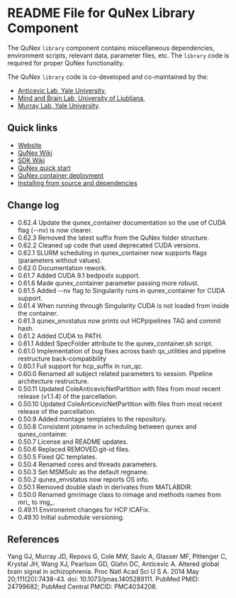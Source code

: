 # README File for QuNex Library Component

The QuNex `library` component contains miscellaneous dependencies, 
environment scripts, relevant data, parameter files, etc. The `library` code 
is required for proper QuNex functionality.

The QuNex `library` code is co-developed and co-maintained by the:

* [Anticevic Lab, Yale University](http://anticeviclab.yale.edu/),
* [Mind and Brain Lab, University of Ljubljana](http://psy.ff.uni-lj.si/mblab/en),
* [Murray Lab, Yale University](https://medicine.yale.edu/lab/murray/).


## Quick links

* [Website](http://qunex.yale.edu/)
* [QuNex Wiki](https://bitbucket.org/oriadev/qunex/wiki/Home)
* [SDK Wiki](https://bitbucket.org/oriadev/qunexsdk/wiki/Home)
* [QuNex quick start](https://bitbucket.org/oriadev/qunex/wiki/Overview/QuickStart.md)
* [QuNex container deployment](https://bitbucket.org/oriadev/qunex/wiki/Overview/Installation.md)
* [Installing from source and dependencies](https://bitbucket.org/oriadev/qunex/wiki/Overview/Installation.md)


## Change log

* 0.62.4  Update the qunex_container documentation so the use of CUDA flag (--nv) is now clearer.
* 0.62.3  Removed the latest suffix from the QuNex folder structure.
* 0.62.2  Cleaned up code that used deprecated CUDA versions.
* 0.62.1  SLURM scheduling in qunex_container now supports flags (parameters without values).
* 0.62.0  Documentation rework.
* 0.61.7  Added CUDA 9.1 bedpostx support.
* 0.61.6  Made qunex_container parameter passing more robust.
* 0.61.5  Added --nv flag to Singularity runs in qunex_container for CUDA support.
* 0.61.4  When running through Singularity CUDA is not loaded from inside the container.
* 0.61.3  qunex_envstatus now prints out HCPpipelines TAG and commit hash.
* 0.61.2  Added CUDA to PATH.
* 0.61.1  Added SpecFolder attribute to the qunex_container.sh script.
* 0.61.0  Implementation of bug fixes across bash qx_utilities and pipeline restructure back-compatibility
* 0.60.1  Full support for hcp_suffix in run_qc.
* 0.60.0  Renamed all subject related parameters to session. Pipeline architecture restructure.
* 0.50.11 Updated ColeAnticevicNetPartition with files from most recent release (v1.1.4) of the parcellation.
* 0.50.10 Updated ColeAnticevicNetPartition with files from most recent release of the parcellation.
* 0.50.9  Added montage templates to the repository.
* 0.50.8  Consistent jobname in scheduling between qunex and qunex_container.
* 0.50.7  License and README updates.
* 0.50.6  Replaced REMOVED.git-id files.
* 0.50.5  Fixed QC templates.
* 0.50.4  Renamed cores and threads parameters.
* 0.50.3  Set MSMSulc as the default regname.
* 0.50.2  qunex_envstatus now reports OS info.
* 0.50.1  Removed double slash in derivates from MATLABDIR.
* 0.50.0  Renamed gmrimage class to nimage and methods names from mri_ to img_.
* 0.49.11 Environemnt changes for HCP ICAFix.
* 0.49.10 Initial submodule versioning.


## References

Yang GJ, Murray JD, Repovs G, Cole MW, Savic A, Glasser MF, Pittenger C,
Krystal JH, Wang XJ, Pearlson GD, Glahn DC, Anticevic A. Altered global brain
signal in schizophrenia. Proc Natl Acad Sci U S A. 2014 May 20;111(20):7438-43.
doi: 10.1073/pnas.1405289111. PubMed PMID: 24799682; PubMed Central PMCID:
PMC4034208.
